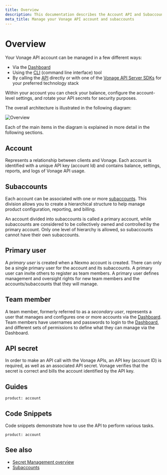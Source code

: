 ```yaml
---
title: Overview
description: This documentation describes the Account API and Subaccounts API
meta_title: Manage your Vonage API account and subaccounts
---
```


# Overview

Your Vonage API account can be managed in a few different ways:

* Via the [Dashboard](https://dashboard.nexmo.com/)
* Using the [CLI](/tools) (command line interface) tool
* By calling the [API](/api/account) directly or with one of the [Vonage API Server SDKs](/tools) for your preferred technology stack

Within your account you can check your balance, configure the account-level settings, and rotate your API secrets for security purposes.

The overall architecture is illustrated in the following diagram:

![Overview](/assets/images/account/overview.png)

Each of the main items in the diagram is explained in  more detail in the following sections.

## Account

Represents a relationship between clients and Vonage. Each account is identified with a unique API key (account Id) and contains balance, settings, reports, and logs of Vonage API usage.

## Subaccounts

Each account can be associated with one or more [subaccounts](/account/subaccounts/overview). This division allows you to create a hierarchical structure to help manage product configuration, reporting, and billing.

An account divided into subaccounts is called a primary account, while subaccounts are considered to be collectively owned and controlled by the primary account. Only one level of hierarchy is allowed, so subaccounts cannot have their own subaccounts.

## Primary user

A _primary user_ is created when a Nexmo account is created. There can only be a single primary user for the account and its subaccounts. A primary user can invite others to register as team members. A primary user defines management and oversight rights for new team members and the accounts/subaccounts that they will manage.

## Team member

A team member, formerly referred to as a _secondary user_, represents a user that manages and configures one or more accounts via the [Dashboard](https://dashboard.nexmo.com/). Team members have usernames and passwords to login to the [Dashboard](https://dashboard.nexmo.com/), and different sets of permissions to define what they can manage via the Dashboard.

## API secret

In order to make an API call with the Vonage APIs, an API key (account ID) is required, as well as an associated API secret. Vonage verifies that the secret is correct and bills the account identified by the API key.

## Guides

```concept_list
product: account
```

## Code Snippets

Code snippets demonstrate how to use the API to perform various tasks.

```code_snippet_list
product: account
```

## See also

* [Secret Management overview](/account/secret-management)
* [Subaccounts](/account/subaccounts/overview)
